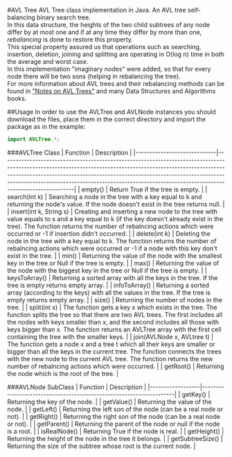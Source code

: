 #AVL Tree
AVL Tree class implementation in Java. An AVL tree self-balancing binary search tree.   
In this data structure, the heights of the two child subtrees of any node differ by at most one and if at any time 
they differ by more than one, *rebalancing* is done to restore this property.   
This special property assured us that operations such as searching, insertion, deletion, joining and splitting 
are operating in  O(log n) time in both the average and worst case.    
In this implementation "imaginary nodes" were added, so that for every node there will be two 
sons (helping in rebalancing the tree).    
For more information about AVL trees and their rebalancing methods can be found in ["Notes on AVL Trees"](Notes_on_AVL_Trees.pdf)
and many Data Structures and Algorithms books.

##Usage
In order to use the AVLTree and AVLNode instances you should download the files, place them in the correct directory 
and import the package as in the example:
```java
import AVLTree.*;
```
###AVLTree Class
| Function                    | Description                                                                                                                                                                                                                                                                                                                                      |
|-----------------------------|--------------------------------------------------------------------------------------------------------------------------------------------------------------------------------------------------------------------------------------------------------------------------------------------------------------------------------------------------|
| empty()                     | Return True if the tree is empty.                                                                                                                                                                                                                                                                                                                |
| search(int k)               | Searching a node in the tree with a key equal to k and returning the node's value. If the node doesn't exist in the tree returns null.                                                                                                                                                                                                           |
| insert(int k, String s)     | Creating and inserting a new node to the tree with value equals to s and a key equal to k (if the key doesn't already exist in the tree). The function returns the number of rebalncing actions which were occurred or -1 if insertion didn't occurred.                                                                                          |
| delete(int k)               | Deleting the node in the tree with a key equal to k. The function returns the number of rebalncing actions which were occurred or -1 if a node with this key don't exist in the tree.                                                                                                                                                            |
| min()                       | Returning the value of the node with the smallest key in the tree or Null if the tree is empty.                                                                                                                                                                                                                                                  |
| max()                       | Returning the value of the node with the biggest key in the tree or Null if the tree is empty.                                                                                                                                                                                                                                                   |
| keysToArray()               | Returning a sorted array with all the keys in the tree. If the tree is empty returns empty array.                                                                                                                                                                                                                                                |
| infoToArray()               | Returning a sorted array (according to the keys) with all the values in the tree. If the tree is empty returns empty array.                                                                                                                                                                                                                      |
| size()                      | Returning the number of nodes in the tree.                                                                                                                                                                                                                                                                                                       |
| split(int x)                | The function gets a key x which exists in the tree. The function splits the tree so that there are two AVL trees. The first includes all the nodes with keys smaller than x, and the second includes all those with keys bigger than x. The function returns an AVLTree array with the first cell containing the tree with the smaller keys. |
| join(AVLNode x, AVLtree t)  | The function gets a node x and a tree t which all their keys are smaller or bigger than all the keys in the current tree. The function connects the trees with the new node to the current AVL tree. The function returns the new number of rebalncing actions which were occurred.                                                              |
| getRoot()                   | Returning the node which is the root of the tree.                                                                                                                                                                                                                                                                                                |

###AVLNode SubClass
| Function         | Description                                                        |
|------------------|--------------------------------------------------------------------|
| getKey()         | Returning the key of the node.                                     |
| getValue()       | Returning the value of the node.                                   |
| getLeft()        | Returning the left son of the node (can be a real node or not).    |
| getRight()       | Returning the right son of the node (can be a real node or not).   |
| getParent()      | Returning the parent of the node or null if the node is a root.    |
| isRealNode()     | Returning True if the node is real.                                |
| getHeight()      | Returning the height of the node in the tree it belongs.           |
| getSubtreeSize() | Returning the size of the subtree whose root is the current node.  |


